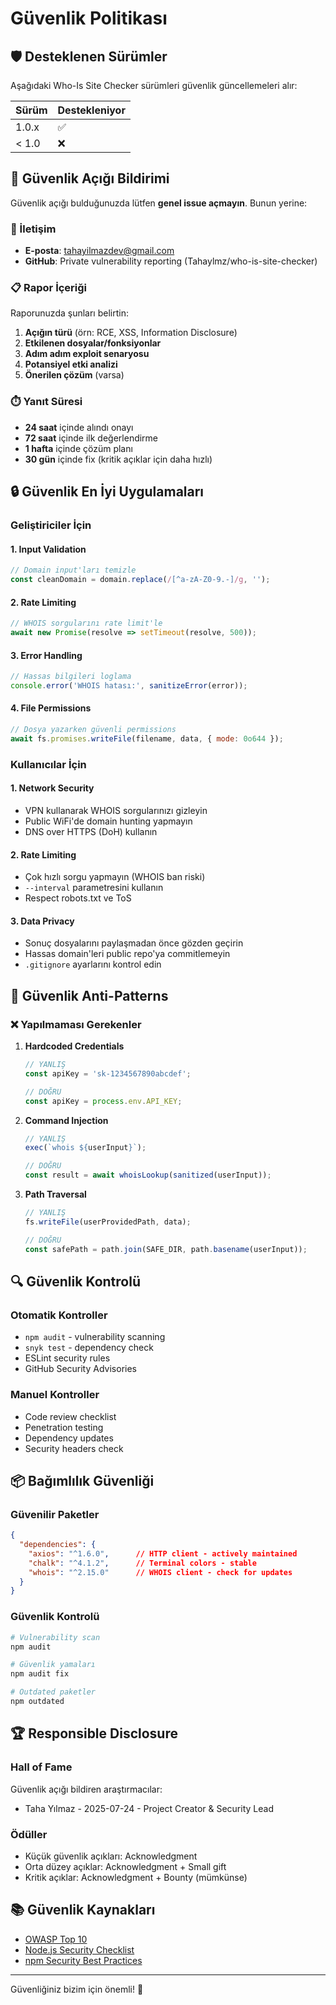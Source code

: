 # Güvenlik Politikası

## 🛡️ Desteklenen Sürümler

Aşağıdaki Who-Is Site Checker sürümleri güvenlik güncellemeleri alır:

| Sürüm | Destekleniyor          |
| ------- | ------------------ |
| 1.0.x   | :white_check_mark: |
| < 1.0   | :x:                |

## 🚨 Güvenlik Açığı Bildirimi

Güvenlik açığı bulduğunuzda lütfen **genel issue açmayın**. Bunun yerine:

### 📧 İletişim
- **E-posta**: tahayilmazdev@gmail.com
- **GitHub**: Private vulnerability reporting (Tahaylmz/who-is-site-checker)

### 📋 Rapor İçeriği

Raporunuzda şunları belirtin:

1. **Açığın türü** (örn: RCE, XSS, Information Disclosure)
2. **Etkilenen dosyalar/fonksiyonlar**
3. **Adım adım exploit senaryosu**
4. **Potansiyel etki analizi**
5. **Önerilen çözüm** (varsa)

### ⏱️ Yanıt Süresi

- **24 saat** içinde alındı onayı
- **72 saat** içinde ilk değerlendirme
- **1 hafta** içinde çözüm planı
- **30 gün** içinde fix (kritik açıklar için daha hızlı)

## 🔒 Güvenlik En İyi Uygulamaları

### Geliştiriciler İçin

#### 1. Input Validation
```javascript
// Domain input'ları temizle
const cleanDomain = domain.replace(/[^a-zA-Z0-9.-]/g, '');
```

#### 2. Rate Limiting
```javascript
// WHOIS sorgularını rate limit'le
await new Promise(resolve => setTimeout(resolve, 500));
```

#### 3. Error Handling
```javascript
// Hassas bilgileri loglama
console.error('WHOIS hatası:', sanitizeError(error));
```

#### 4. File Permissions
```javascript
// Dosya yazarken güvenli permissions
await fs.promises.writeFile(filename, data, { mode: 0o644 });
```

### Kullanıcılar İçin

#### 1. Network Security
- VPN kullanarak WHOIS sorgularınızı gizleyin
- Public WiFi'de domain hunting yapmayın
- DNS over HTTPS (DoH) kullanın

#### 2. Rate Limiting
- Çok hızlı sorgu yapmayın (WHOIS ban riski)
- `--interval` parametresini kullanın
- Respect robots.txt ve ToS

#### 3. Data Privacy
- Sonuç dosyalarını paylaşmadan önce gözden geçirin
- Hassas domain'leri public repo'ya commitlemeyin
- `.gitignore` ayarlarını kontrol edin

## 🚫 Güvenlik Anti-Patterns

### ❌ Yapılmaması Gerekenler

1. **Hardcoded Credentials**
   ```javascript
   // YANLIŞ
   const apiKey = 'sk-1234567890abcdef';
   
   // DOĞRU
   const apiKey = process.env.API_KEY;
   ```

2. **Command Injection**
   ```javascript
   // YANLIŞ
   exec(`whois ${userInput}`);
   
   // DOĞRU
   const result = await whoisLookup(sanitized(userInput));
   ```

3. **Path Traversal**
   ```javascript
   // YANLIŞ
   fs.writeFile(userProvidedPath, data);
   
   // DOĞRU
   const safePath = path.join(SAFE_DIR, path.basename(userInput));
   ```

## 🔍 Güvenlik Kontrolü

### Otomatik Kontroller
- `npm audit` - vulnerability scanning
- `snyk test` - dependency check
- ESLint security rules
- GitHub Security Advisories

### Manuel Kontroller
- Code review checklist
- Penetration testing
- Dependency updates
- Security headers check

## 📦 Bağımlılık Güvenliği

### Güvenilir Paketler
```json
{
  "dependencies": {
    "axios": "^1.6.0",      // HTTP client - actively maintained
    "chalk": "^4.1.2",      // Terminal colors - stable
    "whois": "^2.15.0"      // WHOIS client - check for updates
  }
}
```

### Güvenlik Kontrolü
```bash
# Vulnerability scan
npm audit

# Güvenlik yamaları
npm audit fix

# Outdated paketler
npm outdated
```

## 🏆 Responsible Disclosure

### Hall of Fame
Güvenlik açığı bildiren araştırmacılar:

- Taha Yılmaz - 2025-07-24 - Project Creator & Security Lead

### Ödüller
- Küçük güvenlik açıkları: Acknowledgment
- Orta düzey açıklar: Acknowledgment + Small gift
- Kritik açıklar: Acknowledgment + Bounty (mümkünse)

## 📚 Güvenlik Kaynakları

- [OWASP Top 10](https://owasp.org/www-project-top-ten/)
- [Node.js Security Checklist](https://blog.risingstack.com/node-js-security-checklist/)
- [npm Security Best Practices](https://docs.npmjs.com/security)

---

Güvenliğiniz bizim için önemli! 🔐
